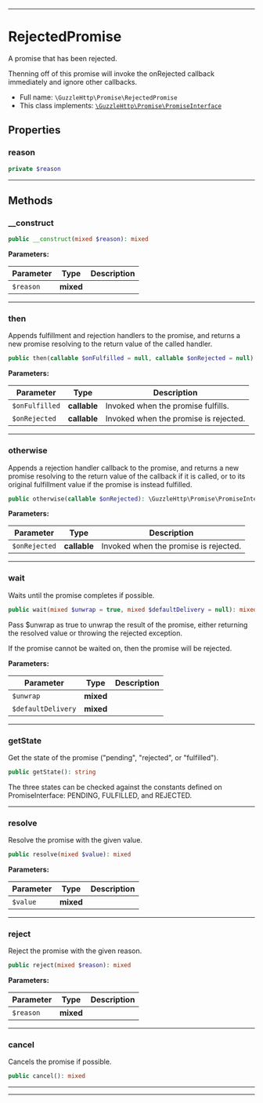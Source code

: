 ***

# RejectedPromise

A promise that has been rejected.

Thenning off of this promise will invoke the onRejected callback
immediately and ignore other callbacks.

* Full name: `\GuzzleHttp\Promise\RejectedPromise`
* This class implements:
[`\GuzzleHttp\Promise\PromiseInterface`](./PromiseInterface.md)



## Properties


### reason



```php
private $reason
```






***

## Methods


### __construct



```php
public __construct(mixed $reason): mixed
```








**Parameters:**

| Parameter | Type | Description |
|-----------|------|-------------|
| `$reason` | **mixed** |  |




***

### then

Appends fulfillment and rejection handlers to the promise, and returns
a new promise resolving to the return value of the called handler.

```php
public then(callable $onFulfilled = null, callable $onRejected = null): \GuzzleHttp\Promise\PromiseInterface
```








**Parameters:**

| Parameter | Type | Description |
|-----------|------|-------------|
| `$onFulfilled` | **callable** | Invoked when the promise fulfills. |
| `$onRejected` | **callable** | Invoked when the promise is rejected. |




***

### otherwise

Appends a rejection handler callback to the promise, and returns a new
promise resolving to the return value of the callback if it is called,
or to its original fulfillment value if the promise is instead
fulfilled.

```php
public otherwise(callable $onRejected): \GuzzleHttp\Promise\PromiseInterface
```








**Parameters:**

| Parameter | Type | Description |
|-----------|------|-------------|
| `$onRejected` | **callable** | Invoked when the promise is rejected. |




***

### wait

Waits until the promise completes if possible.

```php
public wait(mixed $unwrap = true, mixed $defaultDelivery = null): mixed
```

Pass $unwrap as true to unwrap the result of the promise, either
returning the resolved value or throwing the rejected exception.

If the promise cannot be waited on, then the promise will be rejected.






**Parameters:**

| Parameter | Type | Description |
|-----------|------|-------------|
| `$unwrap` | **mixed** |  |
| `$defaultDelivery` | **mixed** |  |




***

### getState

Get the state of the promise ("pending", "rejected", or "fulfilled").

```php
public getState(): string
```

The three states can be checked against the constants defined on
PromiseInterface: PENDING, FULFILLED, and REJECTED.









***

### resolve

Resolve the promise with the given value.

```php
public resolve(mixed $value): mixed
```








**Parameters:**

| Parameter | Type | Description |
|-----------|------|-------------|
| `$value` | **mixed** |  |




***

### reject

Reject the promise with the given reason.

```php
public reject(mixed $reason): mixed
```








**Parameters:**

| Parameter | Type | Description |
|-----------|------|-------------|
| `$reason` | **mixed** |  |




***

### cancel

Cancels the promise if possible.

```php
public cancel(): mixed
```











***


***

